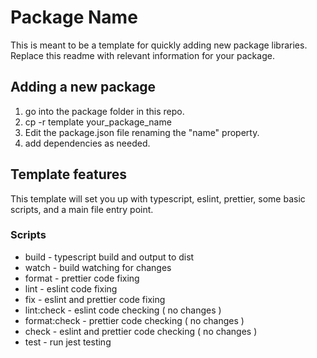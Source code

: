 # Package Name
This is meant to be a template for quickly adding new package libraries.  Replace this readme with relevant information for your package.

## Adding a new package
1. go into the package folder in this repo.
2. cp -r template your_package_name
3. Edit the package.json file renaming the "name" property.
4. add dependencies as needed.

## Template features
This template will set you up with typescript, eslint, prettier, some basic scripts, and a main file entry point.

### Scripts
- build - typescript build and output to dist
- watch - build watching for changes
- format - prettier code fixing
- lint - eslint code fixing
- fix - eslint and prettier code fixing
- lint:check - eslint code checking ( no changes )
- format:check - prettier code checking ( no changes )
- check - eslint and prettier code checking ( no changes )
- test - run jest testing

